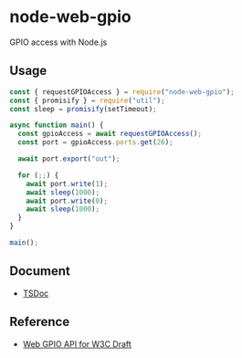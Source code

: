 # node-web-gpio

GPIO access with Node.js

## Usage

```js
const { requestGPIOAccess } = require("node-web-gpio");
const { promisify } = require("util");
const sleep = promisify(setTimeout);

async function main() {
  const gpioAccess = await requestGPIOAccess();
  const port = gpioAccess.ports.get(26);

  await port.export("out");

  for (;;) {
    await port.write(1);
    await sleep(1000);
    await port.write(0);
    await sleep(1000);
  }
}

main();
```

## Document

- [TSDoc](http://chirimen.org/node-web-gpio/)

## Reference

- [Web GPIO API for W3C Draft](http://browserobo.github.io/WebGPIO)
